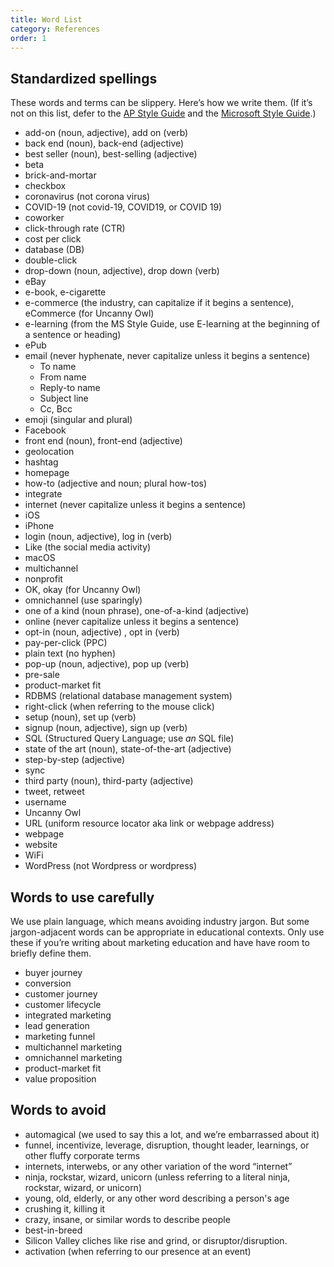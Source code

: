 ```yaml
---
title: Word List
category: References
order: 1
---
```

## Standardized spellings

These words and terms can be slippery. Here’s how we write them. (If it’s not on this list, defer to the [AP Style Guide](https://www.apstylebook.com/) and the [Microsoft Style Guide](https://docs.microsoft.com/en-us/style-guide/welcome/).)

- add-on (noun, adjective), add on (verb)
- back end (noun), back-end (adjective)
- best seller (noun), best-selling (adjective)
- beta
- brick-and-mortar 
- checkbox
- coronavirus (not corona virus)
- COVID-19 (not covid-19, COVID19, or COVID 19)
- coworker
- click-through rate (CTR)
- cost per click
- database (DB)
- double-click
- drop-down (noun, adjective), drop down (verb)
- eBay
- e-book, e-cigarette
- e-commerce (the industry, can capitalize if it begins a sentence), eCommerce (for Uncanny Owl)
- e-learning (from the MS Style Guide, use E-learning at the beginning of a sentence or heading)
- ePub
- email (never hyphenate, never capitalize unless it begins a sentence)
  - To name
  - From name
  - Reply-to name
  - Subject line
  - Cc, Bcc
- emoji (singular and plural)
- Facebook
- front end (noun), front-end (adjective)
- geolocation
- hashtag
- homepage
- how-to (adjective and noun; plural how-tos)
- integrate
- internet (never capitalize unless it begins a sentence)
- iOS
- iPhone
- login (noun, adjective), log in (verb)
- Like (the social media activity)
- macOS
- multichannel
- nonprofit
- OK, okay (for Uncanny Owl)
- omnichannel (use sparingly)
- one of a kind (noun phrase), one-of-a-kind (adjective)
- online (never capitalize unless it begins a sentence)
- opt-in (noun, adjective) , opt in (verb)
- pay-per-click (PPC)
- plain text (no hyphen)
- pop-up (noun, adjective), pop up (verb)
- pre-sale
- product-market fit
- RDBMS (relational database management system)
- right-click (when referring to the mouse click)
- setup (noun), set up (verb)
- signup (noun, adjective), sign up (verb)
- SQL (Structured Query Language; use _an_ SQL file)
- state of the art (noun), state-of-the-art (adjective)
- step-by-step (adjective)
- sync
- third party (noun), third-party (adjective) 
- tweet, retweet
- username
- Uncanny Owl
- URL (uniform resource locator aka link or webpage address)
- webpage
- website
- WiFi
- WordPress (not Wordpress or wordpress)

## Words to use carefully
We use plain language, which means avoiding industry jargon. But some jargon-adjacent words can be appropriate in educational contexts. Only use these if you’re writing about marketing education and have have room to briefly define them.

- buyer journey
- conversion
- customer journey
- customer lifecycle
- integrated marketing
- lead generation
- marketing funnel
- multichannel marketing
- omnichannel marketing
- product-market fit
- value proposition

## Words to avoid

- automagical (we used to say this a lot, and we’re embarrassed about it)
- funnel, incentivize, leverage, disruption, thought leader, learnings, or other fluffy corporate terms
- internets, interwebs, or any other variation of the word “internet”
- ninja, rockstar, wizard, unicorn (unless referring to a literal ninja, rockstar, wizard, or unicorn)
- young, old, elderly, or any other word describing a person's age
-  crushing it, killing it
-  crazy, insane, or similar words to describe people
-  best-in-breed
-  Silicon Valley cliches like rise and grind, or disruptor/disruption.
-  activation (when referring to our presence at an event)

